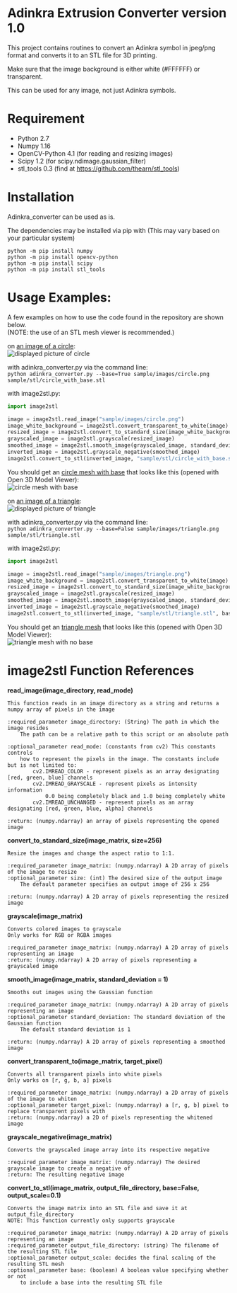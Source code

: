 # Adinkra Extrusion Converter version 1.0
This project contains routines to convert an Adinkra symbol in jpeg/png format and converts it to an STL file for 3D printing.

Make sure that the image background is either white (#FFFFFF) or transparent.

This can be used for any image, not just Adinkra symbols.

# Requirement
 - Python 2.7
 - Numpy 1.16
 - OpenCV-Python 4.1 (for reading and resizing images)
 - Scipy 1.2 (for scipy.ndimage.gaussian_filter)
 - stl_tools 0.3 (find at https://github.com/thearn/stl_tools)

# Installation
Adinkra_converter can be used as is.

The dependencies may be installed via pip with (This may vary based on your particular system)
```
python -m pip install numpy
python -m pip install opencv-python
python -m pip install scipy
python -m pip install stl_tools
```

# Usage Examples:
A few examples on how to use the code found in the repository are shown below.\
(NOTE: the use of an STL mesh viewer is recommended.)



on [an image of a circle](sample/images/circle.png?raw=false "circle.png"):\
![displayed picture of circle](doc/figures/example_circle.png?raw=true)


with adinkra_converter.py via the command line:\
`python adinkra_converter.py --base=True sample/images/circle.png sample/stl/circle_with_base.stl`

with image2stl.py:
```Python
import image2stl

image = image2stl.read_image("sample/images/circle.png")
image_white_background = image2stl.convert_transparent_to_white(image)
resized_image = image2stl.convert_to_standard_size(image_white_background, size=256)
grayscaled_image = image2stl.grayscale(resized_image)
smoothed_image = image2stl.smooth_image(grayscaled_image, standard_deviation=1)
inverted_image = image2stl.grayscale_negative(smoothed_image)
image2stl.convert_to_stl(inverted_image, "sample/stl/circle_with_base.stl", base=True)
```

You should get an [circle mesh with base](sample/stl/circle_with_base.stl "STL") that looks like this (opened with Open 3D Model Viewer):\
![circle mesh with base](doc/figures/circle_with_base.png?raw=true "circle mesh with base")



on [an image of a triangle](sample/images/triangle.png?raw=false "triangle.png"):\
![displayed picture of triangle](doc/figures/example_triangle.png?raw=true)


with adinkra_converter.py via the command line:\
`python adinkra_converter.py --base=False sample/images/triangle.png sample/stl/triangle.stl`


with image2stl.py:
```Python
import image2stl

image = image2stl.read_image("sample/images/triangle.png")
image_white_background = image2stl.convert_transparent_to_white(image)
resized_image = image2stl.convert_to_standard_size(image_white_background, size=256)
grayscaled_image = image2stl.grayscale(resized_image)
smoothed_image = image2stl.smooth_image(grayscaled_image, standard_deviation=1)
inverted_image = image2stl.grayscale_negative(smoothed_image)
image2stl.convert_to_stl(inverted_image, "sample/stl/triangle.stl", base=False)
```

You should get an [triangle mesh](sample/stl/triangle.stl "STL") that looks like this (opened with Open 3D Model Viewer):\
![triangle mesh with no base](doc/figures/triangle_no_base.png "triangle mesh with no base")

# image2stl Function References

**read_image(image_directory, read_mode)**
```
This function reads in an image directory as a string and returns a numpy array of pixels in the image

:required_parameter image_directory: (String) The path in which the image resides
    The path can be a relative path to this script or an absolute path

:optional_parameter read_mode: (constants from cv2) This constants controls
    how to represent the pixels in the image. The constants include but is not limited to:
        cv2.IMREAD_COLOR - represent pixels as an array designating [red, green, blue] channels
        cv2.IMREAD_GRAYSCALE - represent pixels as intensity information
            0.0 being completely black and 1.0 being completely white
        cv2.IMREAD_UNCHANGED - represent pixels as an array designating [red, green, blue, alpha] channels

:return: (numpy.ndarray) an array of pixels representing the opened image
```


**convert_to_standard_size(image_matrix, size=256)**
```
Resize the images and change the aspect ratio to 1:1.

:required_parameter image_matrix: (numpy.ndarray) A 2D array of pixels of the image to resize
:optional_parameter size: (int) The desired size of the output image
    The default parameter specifies an output image of 256 x 256

:return: (numpy.ndarray) A 2D array of pixels representing the resized image
```


**grayscale(image_matrix)**
```
Converts colored images to grayscale
Only works for RGB or RGBA images

:required_parameter image_matrix: (numpy.ndarray) A 2D array of pixels representing an image
:return: (numpy.ndarray) A 2D array of pixels representing a grayscaled image
```


**smooth_image(image_matrix, standard_deviation = 1)**
```
Smooths out images using the Gaussian function

:required_parameter image_matrix: (numpy.ndarray) A 2D array of pixels representing an image
:optional_parameter standard_deviation: The standard deviation of the Gaussian function
    The default standard deviation is 1

:return: (numpy.ndarray) A 2D array of pixels representing a smoothed image
```


**convert_transparent_to(image_matrix, target_pixel)**
```
Converts all transparent pixels into white pixels
Only works on [r, g, b, a] pixels

:required_parameter image_matrix: (numpy.ndarray) a 2D array of pixels of the image to whiten
:optional_parameter target_pixel: (numpy.ndarray) a [r, g, b] pixel to replace transparent pixels with
:return: (numpy.ndarray) a 2D of pixels representing the whitened image
```


**grayscale_negative(image_matrix)**
```
Converts the grayscaled image array into its respective negative

:required_parameter image_matrix: (numpy.ndarray) The desired grayscale image to create a negative of
:return: The resulting negative image
```


**convert_to_stl(image_matrix, output_file_directory, base=False, output_scale=0.1)**
```
Converts the image matrix into an STL file and save it at output_file_directory
NOTE: This function currently only supports grayscale

:required_parameter image_matrix: (numpy.ndarray) A 2D array of pixels representing an image
:required_parameter output_file_directory: (string) The filename of the resulting STL file
:optional_parameter output_scale: decides the final scaling of the resulting STL mesh
:optional_parameter base: (boolean) A boolean value specifying whether or not
    to include a base into the resulting STL file
```
